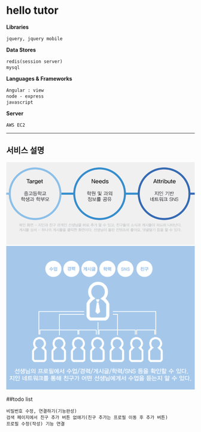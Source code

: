 hello tutor
================
**Libraries**

	jquery, jquery mobile
	
**Data Stores**

	redis(session server)
	mysql

**Languages & Frameworks**

	Angular : view
	node - express
	javascript

**Server**

	AWS EC2
	
____

## 서비스 설명

![service_1](https://github.com/ignocide/HelloTutor/blob/master/readme/service1.png)
![service_2](https://github.com/ignocide/HelloTutor/blob/master/readme/service2.png)

##todo list

	비밀번호 수정, 연결하기(기능완성)
	검색 페이지에서 친구 추가 버튼 없애기(친구 추가는 프로필 이동 후 추가 버튼)
	프로필 수정(작성) 기능 연결
